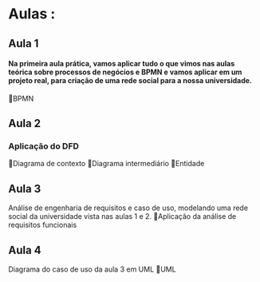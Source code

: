 # Aulas :
## Aula 1
#### Na primeira aula prática, vamos aplicar tudo o que vimos nas aulas teórica sobre processos de negócios e BPMN e vamos aplicar em um projeto real, para criação de uma rede social para a nossa universidade.
🔸BPMN

## Aula 2
### Aplicação do DFD 
🔸Diagrama de contexto
🔸Diagrama intermediário
🔸Entidade 

## Aula 3
Análise de engenharia de requisitos e caso de uso, modelando uma rede social da universidade vista nas aulas 1 e 2.
🔸Aplicação da análise de requisitos funcionais

## Aula 4 
Diagrama do caso de uso da aula 3 em UML
🔸UML

